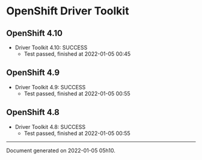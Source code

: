 
OpenShift Driver Toolkit
========================

OpenShift 4.10
--------------



* Driver Toolkit 4.10: SUCCESS
  - Test passed, finished at 2022-01-05 00:45

OpenShift 4.9
-------------



* Driver Toolkit 4.9: SUCCESS
  - Test passed, finished at 2022-01-05 00:55

OpenShift 4.8
-------------



* Driver Toolkit 4.8: SUCCESS
  - Test passed, finished at 2022-01-05 00:55

---
Document generated on 2022-01-05 05h10.
